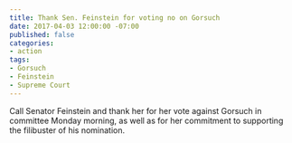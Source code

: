 ```yaml
---
title: Thank Sen. Feinstein for voting no on Gorsuch
date: 2017-04-03 12:00:00 -07:00
published: false
categories:
- action
tags:
- Gorsuch
- Feinstein
- Supreme Court
---
```


Call Senator Feinstein and thank her for her vote against Gorsuch in committee Monday morning, as well as for her commitment to supporting the filibuster of his nomination. 
